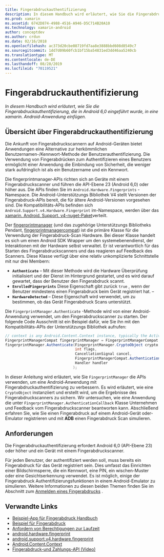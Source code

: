 ```yaml
---
title: Fingerabdruckauthentifizierung
description: In diesem Handbuch wird erläutert, wie Sie die Fingerabdruckauthentifizierung, die in Android 6,0 eingeführt wurde, in eine xamarin. Android-Anwendung einfügen.
ms.prod: xamarin
ms.assetid: 6742D874-4988-4516-A946-D5C714B20A10
ms.technology: xamarin-android
author: conceptdev
ms.author: crdun
ms.date: 02/16/2018
ms.openlocfilehash: ac373d20cbe08719fd7aa8e3888bbd608d8549c7
ms.sourcegitcommit: 1dd7d09b60fcb1bf15ba54831ed3dd46aa5240cb
ms.translationtype: MT
ms.contentlocale: de-DE
ms.lasthandoff: 08/28/2019
ms.locfileid: "70119521"
---
```

# <a name="fingerprint-authentication"></a>Fingerabdruckauthentifizierung

_In diesem Handbuch wird erläutert, wie Sie die Fingerabdruckauthentifizierung, die in Android 6,0 eingeführt wurde, in eine xamarin. Android-Anwendung einfügen._


## <a name="fingerprint-authentication-overview"></a>Übersicht über Fingerabdruckauthentifizierung

Die Ankunft von Fingerabdruckscannern auf Android-Geräten bietet Anwendungen eine Alternative zur herkömmlichen Benutzernamen-/Kennwort-Methode der Benutzerauthentifizierung. Die Verwendung von Fingerabdrücken zum Authentifizieren eines Benutzers ermöglicht einer Anwendung die Einbindung von Sicherheit, die weniger stark aufdringlich ist als ein Benutzername und ein Kennwort.

Die fingerprintmanager-APIs richten sich an Geräte mit einem Fingerabdruckscanner und führen die API-Ebene 23 (Android 6,0) oder höher aus. Die APIs finden Sie im `Android.Hardware.Fingerprints` -Namespace. Die Android-Unterstützungs Bibliothek V4 stellt Versionen der Fingerabdruck-APIs bereit, die für ältere Android-Versionen vorgesehen sind. Die Kompatibilitäts-APIs befinden sich `Android.Support.v4.Hardware.Fingerprint` im-Namespace, werden über das [xamarin. Android. Support. v4-nuget-Paket](https://www.nuget.org/packages/Xamarin.Android.Support.v4/)verteilt.

Der [fingerprintmanager](https://developer.android.com/reference/android/hardware/fingerprint/FingerprintManager.html) (und das zugehörige Unterstützungs Bibliotheks Pendant, [fingerprintmanagercompat](https://developer.android.com/reference/android/support/v4/hardware/fingerprint/FingerprintManagerCompat.html)) ist die primäre Klasse für die Verwendung der Fingerabdruck-Scan Hardware. Bei dieser Klasse handelt es sich um einen Android SDK Wrapper um den systemebenendienst, der Interaktionen mit der Hardware selbst verwaltet. Er ist verantwortlich für das Starten des Fingerabdruckscanners und das reagieren auf Feedback des Scanners. Diese Klasse verfügt über eine relativ unkomplizierte Schnittstelle mit nur drei Membern:

- **`Authenticate`** &ndash; Mit dieser Methode wird die Hardware Überprüfung initialisiert und der Dienst im Hintergrund gestartet, und es wird darauf gewartet, dass der Benutzer den Fingerabdruck scannt.
- **`EnrolledFingerprints`** Diese Eigenschaft gibt zurück `true` , wenn der Benutzer mindestens einen Fingerabdruck beim Gerät registriert hat. &ndash;
- **`HardwareDetected`** &ndash; Diese Eigenschaft wird verwendet, um zu bestimmen, ob das Gerät Fingerabdruck Scans unterstützt.

Die `FingerprintManager.Authenticate` -Methode wird von einer Android-Anwendung verwendet, um den Fingerabdruckscanner zu starten. Der folgende Code Ausschnitt ist ein Beispiel dafür, wie Sie ihn mit den Kompatibilitäts-APIs der Unterstützungs Bibliothek aufrufen:

```csharp
// context is any Android.Content.Context instance, typically the Activity 
FingerprintManagerCompat fingerprintManager = FingerprintManagerCompat.From(context);
fingerprintManager.Authenticate(FingerprintManager.CryptoObject crypto,
                                int flags,
                                CancellationSignal cancel,
                                FingerprintManagerCompat.AuthenticationCallback callback,
                                Handler handler
                               );
```

In dieser Anleitung wird erläutert, wie Sie `FingerprintManager` die APIs verwenden, um eine Android-Anwendung mit Fingerabdruckauthentifizierung zu verbessern. Es wird erläutert, wie eine `CryptoObject` instanziiert und erstellt wird, um die Ergebnisse des Fingerabdruckscanners zu sichern. Wir untersuchen, wie eine Anwendung die unter `FingerprintManager.AuthenticationCallback` Klasse Unternehmen und Feedback vom Fingerabdruckscanner beantworten kann. Abschließend erfahren Sie, wie Sie einen Fingerabdruck auf einem Android-Gerät oder-Emulator registrieren und mit **ADB** einen Fingerabdruck Scan simulieren.

## <a name="requirements"></a>Anforderungen

Die Fingerabdruckauthentifizierung erfordert Android 6,0 (API-Ebene 23) oder höher und ein Gerät mit einem Fingerabdruckscanner. 

Für jeden Benutzer, der authentifiziert werden soll, muss bereits ein Fingerabdruck für das Gerät registriert sein. Dies umfasst das Einrichten einer Bildschirmsperre, die ein Kennwort, eine PIN, ein wischen-Muster oder eine Gesichtserkennung verwendet. Es ist möglich, einige der Fingerabdruck Authentifizierungsfunktionen in einem Android-Emulator zu simulieren.  Weitere Informationen zu diesen beiden Themen finden Sie im Abschnitt zum [Anmelden eines Fingerabdrucks](enrolling-fingerprint.md) . 






## <a name="related-links"></a>Verwandte Links

- [Beispiel-App für Fingerabdruck Handbuch](https://docs.microsoft.com/samples/xamarin/monodroid-samples/fingerprintguide)
- [Beispiel für Fingerabdruck](https://docs.microsoft.com/samples/xamarin/monodroid-samples/android-m-fingerprintdialog)
- [Anfordern von Berechtigungen zur Laufzeit](https://developer.android.com/training/permissions/requesting.html)
- [android.hardware.fingerprint](https://developer.android.com/reference/android/hardware/fingerprint/package-summary.html)
- [android.support.v4.hardware.fingerprint](https://developer.android.com/reference/android/support/v4/hardware/fingerprint/package-summary.html)
- [Android.Content.Context](xref:Android.Content.Context)
- [Fingerabdruck-und Zahlungs-API (Video)](https://youtu.be/VOn7VrTRlA4)
